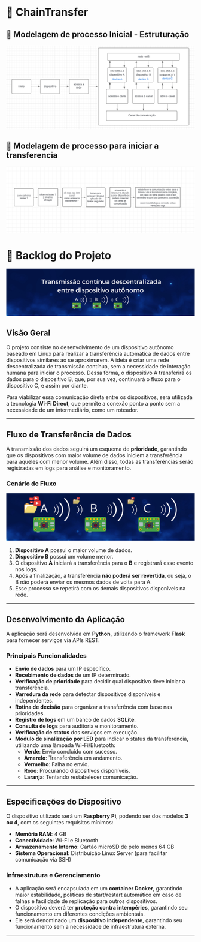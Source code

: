 # 🔗 ChainTransfer
## 📝 Modelagem de processo Inicial - Estruturação
![img](/image/modelagemA.png)


## 📝 Modelagem de processo para iniciar a transferencia
![img](/image/modelagemB.png)

# 📌  **Backlog do Projeto**

![img](/image/walpaper.png)

## **Visão Geral**
O projeto consiste no desenvolvimento de um dispositivo autônomo baseado em Linux para realizar a transferência automática de dados entre dispositivos similares ao se aproximarem. A ideia é criar uma rede descentralizada de transmissão contínua, sem a necessidade de interação humana para iniciar o processo. Dessa forma, o dispositivo A transferirá os dados para o dispositivo B, que, por sua vez, continuará o fluxo para o dispositivo C, e assim por diante.

Para viabilizar essa comunicação direta entre os dispositivos, será utilizada a tecnologia **Wi-Fi Direct**, que permite a conexão ponto a ponto sem a necessidade de um intermediário, como um roteador.

---

## **Fluxo de Transferência de Dados**
A transmissão dos dados seguirá um esquema de **prioridade**, garantindo que os dispositivos com maior volume de dados iniciem a transferência para aqueles com menor volume. Além disso, todas as transferências serão registradas em logs para análise e monitoramento.

### **Cenário de Fluxo**
![img](/image/fluxo.png)
1. **Dispositivo A** possui o maior volume de dados.
2. **Dispositivo B** possui um volume menor.
3. O dispositivo **A** iniciará a transferência para o **B** e registrará esse evento nos logs.
4. Após a finalização, a transferência **não poderá ser revertida**, ou seja, o B não poderá enviar os mesmos dados de volta para A.
5. Esse processo se repetirá com os demais dispositivos disponíveis na rede.

---

## **Desenvolvimento da Aplicação**
A aplicação será desenvolvida em **Python**, utilizando o framework **Flask** para fornecer serviços via APIs REST. 

### **Principais Funcionalidades**
- **Envio de dados** para um IP específico.
- **Recebimento de dados** de um IP determinado.
- **Verificação de prioridade** para decidir qual dispositivo deve iniciar a transferência.
- **Varredura da rede** para detectar dispositivos disponíveis e independentes.
- **Rotina de decisão** para organizar a transferência com base nas prioridades.
- **Registro de logs** em um banco de dados **SQLite**.
- **Consulta de logs** para auditoria e monitoramento.
- **Verificação de status** dos serviços em execução.
- **Módulo de sinalização por LED** para indicar o status da transferência, utilizando uma lâmpada Wi-Fi/Bluetooth:
  - **Verde**: Envio concluído com sucesso.
  - **Amarelo**: Transferência em andamento.
  - **Vermelho**: Falha no envio.
  - **Roxo**: Procurando dispositivos disponíveis.
  - **Laranja**: Tentando restabelecer comunicação.

---

## **Especificações do Dispositivo**
O dispositivo utilizado será um **Raspberry Pi**, podendo ser dos modelos **3 ou 4**, com os seguintes requisitos mínimos:
- **Memória RAM**: 4 GB
- **Conectividade**: Wi-Fi e Bluetooth
- **Armazenamento Interno**: Cartão microSD de pelo menos 64 GB
- **Sistema Operacional**: Distribuição Linux Server (para facilitar comunicação via SSH)

### **Infraestrutura e Gerenciamento**
- A aplicação será encapsulada em um **container Docker**, garantindo maior estabilidade, políticas de start/restart automático em caso de falhas e facilidade de replicação para outros dispositivos.
- O dispositivo deverá ter **proteção contra intempéries**, garantindo seu funcionamento em diferentes condições ambientais.
- Ele será denominado um **dispositivo independente**, garantindo seu funcionamento sem a necessidade de infraestrutura externa.

---

